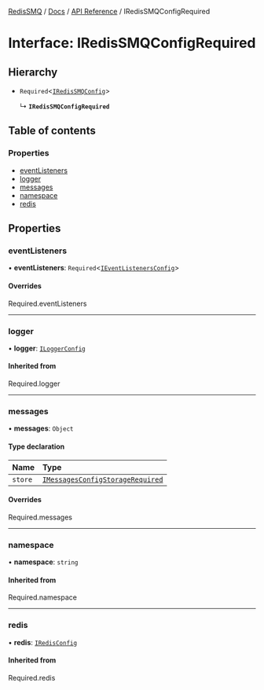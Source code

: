 [RedisSMQ](../../../README.md) / [Docs](../../README.md) / [API Reference](../README.md) / IRedisSMQConfigRequired

# Interface: IRedisSMQConfigRequired

## Hierarchy

- `Required`\<[`IRedisSMQConfig`](IRedisSMQConfig.md)\>

  ↳ **`IRedisSMQConfigRequired`**

## Table of contents

### Properties

- [eventListeners](IRedisSMQConfigRequired.md#eventlisteners)
- [logger](IRedisSMQConfigRequired.md#logger)
- [messages](IRedisSMQConfigRequired.md#messages)
- [namespace](IRedisSMQConfigRequired.md#namespace)
- [redis](IRedisSMQConfigRequired.md#redis)

## Properties

### eventListeners

• **eventListeners**: `Required`\<[`IEventListenersConfig`](IEventListenersConfig.md)\>

#### Overrides

Required.eventListeners

___

### logger

• **logger**: [`ILoggerConfig`](https://github.com/weyoss/redis-smq-common/blob/master/docs/api/interfaces/ILoggerConfig.md)

#### Inherited from

Required.logger

___

### messages

• **messages**: `Object`

#### Type declaration

| Name | Type |
| :------ | :------ |
| `store` | [`IMessagesConfigStorageRequired`](IMessagesConfigStorageRequired.md) |

#### Overrides

Required.messages

___

### namespace

• **namespace**: `string`

#### Inherited from

Required.namespace

___

### redis

• **redis**: [`IRedisConfig`](https://github.com/weyoss/redis-smq-common/blob/master/docs/api/README.md#iredisconfig)

#### Inherited from

Required.redis
